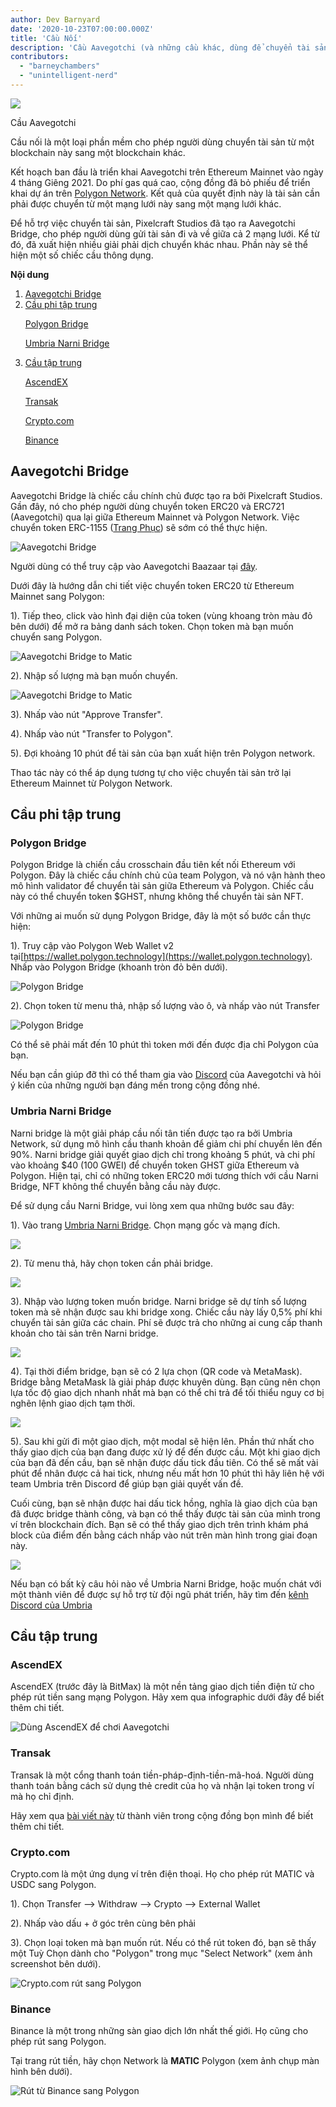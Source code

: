 ```yaml
---
author: Dev Barnyard
date: '2020-10-23T07:00:00.000Z'
title: 'Cầu Nối'
description: 'Cầu Aavegotchi (và những cầu khác, dùng để chuyển tài sản đi và về Polygon)'
contributors:
  - "barneychambers"
  - "unintelligent-nerd"
---
```


<div class="headerImageContainer">
<img class="headerImage" src="/bridge/aavegotchi-bridge.gif">
<p class="headerImageText">Cầu Aavegotchi</p>
</div>

Cầu nối là một loại phần mềm cho phép người dùng chuyển tài sản từ một blockchain này sang một blockchain khác.

Kết hoạch ban đầu là triển khai Aavegotchi trên Ethereum Mainnet vào ngày 4 tháng Giêng 2021. Do phí gas quá cao, cộng đồng đã bỏ phiếu để triển khai dự án trên [Polygon Network](/glossary#polygon). Kết quả của quyết định này là tài sản cần phải được chuyển từ một mạng lưới này sang một mạng lưới khác.

Để hỗ trợ việc chuyển tài sản, Pixelcraft Studios đã tạo ra Aavegotchi Bridge, cho phép người dùng gửi tài sản đi và về giữa cả 2 mạng lưới. Kể từ đó, đã xuất hiện nhiều giải phải dịch chuyển khác nhau. Phần này sẽ thể hiện một số chiếc cầu thông dụng.

<div class="contentsBox">

**Nội dung**

<ol>
<li><a href=#aavegotchi-bridge>Aavegotchi Bridge</a></li>
<li><a href=#decentralized-bridges>Cầu phi tập trung</a></li>
<p><a href=#polygon-bridge>Polygon Bridge</a></p>
<p><a href=#umbria-narni-bridge>Umbria Narni Bridge</a></p>
<li><a href=#centralized-bridges>Cầu tập trung</a></li>
<p><a href=#ascendex>AscendEX</a></p>
<p><a href=#transak>Transak</a></p>
<p><a href=#crypto-com>Crypto.com</a></p>
<p><a href=#binance>Binance</a></p>
</ol>

</div>

## Aavegotchi Bridge

Aavegotchi Bridge là chiếc cầu chính chủ được tạo ra bởi Pixelcraft Studios. Gần đây, nó cho phép người dùng chuyển token ERC20 và ERC721 (Aavegotchi) qua lại giữa Ethereum Mainnet và Polygon Network. Việc chuyển token ERC-1155 ([Trang Phục](/wearables)) sẽ sớm có thể thực hiện.

<img class="bodyImage" src="/bridge/aavegotchi-bridge.png" alt="Aavegotchi Bridge" />

Người dùng có thể truy cập vào Aavegotchi Baazaar tại [đây](https://aavegotchi.com/bridge).

Dưới đây là hướng dẫn chi tiết việc chuyển token ERC20 từ Ethereum Mainnet sang Polygon:

1). Tiếp theo, click vào hình đại diện của token (vùng khoang tròn màu đỏ bên dưới) để mở ra bảng danh sách token. Chọn token mà bạn muốn chuyển sang Polygon.

<img class = "bodyImage" src = "/bridge/select-atoken-to-convert.png" alt = "Aavegotchi Bridge to Matic" />

2). Nhập số lượng mà bạn muốn chuyển.

<img class = "bodyImage" src = "/bridge/amount-to-transfer-to-matic.png" alt = "Aavegotchi Bridge to Matic" />

3). Nhấp vào nút "Approve Transfer".

4). Nhấp vào nút "Transfer to Polygon".

5). Đợi khoảng 10 phút để tài sản của bạn xuất hiện trên Polygon network.

Thao tác này có thể áp dụng tương tự cho việc chuyển tài sản trở lại Ethereum Mainnet từ Polygon Network.

## Cầu phi tập trung

### Polygon Bridge
Polygon Bridge là chiến cầu crosschain đầu tiên kết nối Ethereum với Polygon. Đây là chiếc cầu chính chủ của team Polygon, và nó vận hành theo mô hình validator để chuyển tài sản giữa Ethereum và Polygon. Chiếc cầu này có thể chuyển token $GHST, nhưng không thể chuyển tài sản NFT.

Với những ai muốn sử dụng Polygon Bridge, đây là một số bước cần thực hiện:

1). Truy cập vào Polygon Web Wallet v2 tại[https://wallet.polygon.technology](https://wallet.polygon.technology). Nhấp vào Polygon Bridge (khoanh tròn đỏ bên dưới).

<img class="bodyImage" src="/bridge/polygon-bridge-frontpage.png" alt="Polygon Bridge" />

2). Chọn token từ menu thả, nhập số lượng vào ô, và nhấp vào nút Transfer

<img class="bodyImage" src="/bridge/polygon-bridge.png" alt="Polygon Bridge" />

Có thể sẽ phải mất đến 10 phút thì token mới đến được địa chỉ Polygon của bạn.

Nếu bạn cần giúp đỡ thì có thể tham gia vào [Discord](https://discord.com/invite/rttCTkZ) của Aavegotchi và hỏi ý kiến của những người bạn đáng mến trong cộng đồng nhé.

### Umbria Narni Bridge
Narni bridge là một giải pháp cầu nối tân tiến được tạo ra bởi Umbria Network, sử dụng mô hình cầu thanh khoản để giảm chi phí chuyển lên đến 90%. Narni bridge giải quyết giao dịch chỉ trong khoảng 5 phút, và chi phí vào khoảng $40 (100 GWEI) để chuyển token GHST giữa Ethereum và Polygon. Hiện tại, chỉ có những token ERC20 mới tương thích với cầu Narni Bridge, NFT không thể chuyển bằng cầu này được.

Để sử dụng cầu Narni Bridge, vui lòng xem qua những bước sau đây:

1). Vào trang [Umbria Narni Bridge](https://bridge.umbria.network/bridge). Chọn mạng gốc và mạng đích.

<img class="bodyImage" src='/bridge/umbria-network-selection.png' />

2). Từ menu thả, hãy chọn token cần phải bridge.

<img class="bodyImage" src='/bridge/umbria-token-selection.png' />

3). Nhập vào lượng token muốn bridge. Narni bridge sẽ dự tính số lượng token mà sẽ nhận được sau khi bridge xong. Chiếc cầu này lấy 0,5% phí khi chuyển tài sản giữa các chain. Phí sẽ được trả cho những ai cung cấp thanh khoản cho tài sản trên Narni bridge.

<img class="bodyImage" src='/bridge/umbria-fee-estimation.png' />

4). Tại thời điểm bridge, bạn sẽ có 2 lựa chọn (QR code và MetaMask). Bridge bằng MetaMask là giải pháp được khuyên dùng. Bạn cũng nên chọn lựa tốc độ giao dịch nhanh nhất mà bạn có thể chi trả để tối thiểu nguy cơ bị nghẽn lệnh giao dịch tạm thời.

<img class="bodyImage" src='/bridge/umbria-confirming-transaction.png' />

5). Sau khi gửi đi một giao dịch, một modal sẽ hiện lên. Phần thứ nhất cho thấy giao dịch của bạn đang được xử lý để đến được cầu. Một khi giao dịch của bạn đã đến cầu, bạn sẽ nhận được dấu tick đầu tiên. Có thể sẽ mất vài phút để nhân được cả hai tick, nhưng nếu mất hơn 10 phút thì hãy liên hệ với team Umbria trên Discord để giúp bạn giải quyết vấn đề.

Cuối cùng, bạn sẽ nhận được hai dấu tick hồng, nghĩa là giao dịch của bạn đã được bridge thành công, và bạn có thể thấy được tài sản của mình trong ví trên blockchain đích. Bạn sẽ có thể thấy giao dịch trên trình khám phá block của điểm đến bằng cách nhấp vào nút trên màn hình trong giai đoạn này.

<img class="bodyImage" src='/bridge/umbria-confirmation.png' />

Nếu bạn có bất kỳ câu hỏi nào về Umbria Narni Bridge, hoặc muốn chát với một thành viên để được sự hỗ trợ từ đội ngũ phát triển, hãy tìm đến [kênh Discord của Umbria](https://discord.gg/8Ms7Cr4)

## Cầu tập trung

### AscendEX

AscendEX (trước đây là BitMax) là một nền tảng giao dịch tiền điện tử cho phép rút tiền sang mạng Polygon. Hãy xem qua infographic dưới đây để biết thêm chi tiết.

<img class = "bodyImage" src = "/bridge/Using_AscendEX_and_play_Aavegotchi.jpg" alt = "Dùng AscendEX để chơi Aavegotchi" />

### Transak

Transak là một cổng thanh toán tiền-pháp-định-tiền-mã-hoá. Người dùng thanh toán bằng cách sử dụng thẻ credit của họ và nhận lại token trong ví mà họ chỉ định.

Hãy xem qua [bài viết này](https://trasher.substack.com/p/buying-your-tokens-straight-into) từ thành viên trong cộng đồng bọn mình để biết thêm chi tiết.

### Crypto.com

Crypto.com là một ứng dụng ví trên điện thoại. Họ cho phép rút MATIC và USDC sang Polygon.

1). Chọn Transfer --> Withdraw --> Crypto --> External Wallet

2). Nhấp vào dấu + ở góc trên cùng bên phải

3). Chọn loại token mà bạn muốn rút. Nếu có thể rút token đó, bạn sẽ thấy một Tuỳ Chọn dành cho "Polygon" trong mục "Select Network" (xem ảnh screenshot bên dưới).

<img class="bodyImage" src="/bridge/cryptocom-withdrawal.png" alt="Crypto.com rút sang Polygon" />

### Binance

Binance là một trong những sàn giao dịch lớn nhất thế giới. Họ cũng cho phép rút sang Polygon.

Tại trang rút tiền, hãy chọn Network là **MATIC** Polygon (xem ảnh chụp màn hình bên dưới).

<img class="bodyImage" src="/bridge/withdrawal-from-binance-to-polygon.png" alt="Rút từ Binance sang Polygon" />